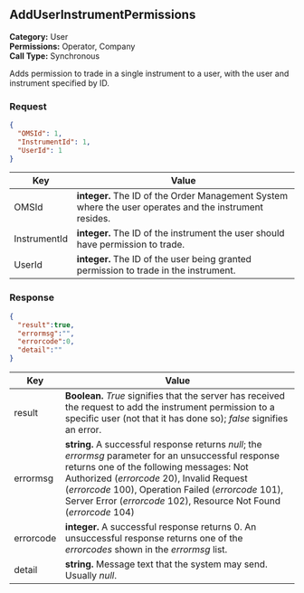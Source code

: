 ## AddUserInstrumentPermissions

**Category:** User<br />
**Permissions:** Operator, Company<br />
**Call Type:** Synchronous

Adds permission to trade in a single instrument to a user, with the user and instrument specified by ID.

### Request

```json
{
  "OMSId": 1,
  "InstrumentId": 1,
  "UserId": 1
}
```

| Key          | Value                                                        |
| ------------ | ------------------------------------------------------------ |
| OMSId        | **integer.** The ID of the Order Management System where the user operates and the instrument resides. |
| InstrumentId | **integer.** The ID of the instrument the user should have permission to trade. |
| UserId       | **integer.** The ID of the user being granted permission to trade in the instrument. |

### Response

```json
{
  "result":true,
  "errormsg":"",
  "errorcode":0,
  "detail":""
}
```
| Key       | Value                                                        |
| --------- | ------------------------------------------------------------ |
| result    | **Boolean.** *True* signifies that the server has received the request to add the instrument permission to a specific user (not that it has done so); *false* signifies an error. |
| errormsg  | **string.** A successful response returns *null*; the *errormsg* parameter for an unsuccessful response returns one of the following messages: Not Authorized (*errorcode* 20), Invalid Request (*errorcode* 100), Operation Failed (*errorcode* 101), Server Error (*errorcode* 102), Resource Not Found (*errorcode* 104) |
| errorcode | **integer.** A successful response returns 0. An unsuccessful response returns one of the *errorcodes* shown in the *errormsg* list. |
| detail    | **string.** Message text that the system may send. Usually *null*. |

